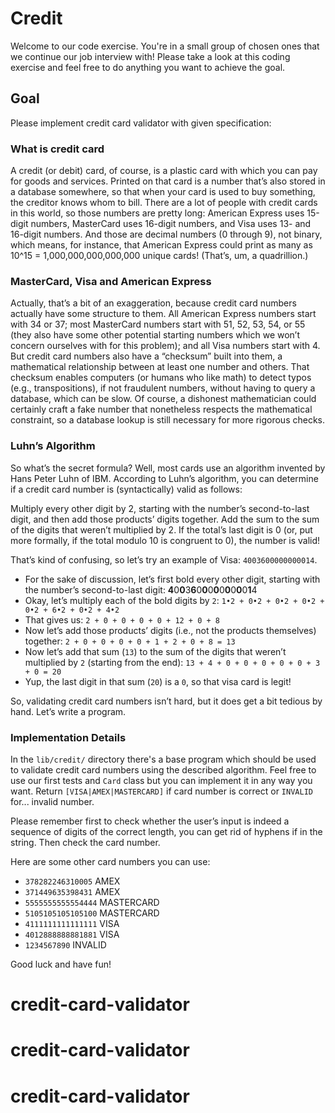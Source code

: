 # Credit

Welcome to our code exercise. You're in a small group of chosen ones that we continue our job interview with! Please take a look at this coding exercise and feel free to do anything you want to achieve the goal.

## Goal

Please implement credit card validator with given specification:

### What is credit card

A credit (or debit) card, of course, is a plastic card with which you can pay for goods and services. Printed on that card is a number that’s also stored in a database somewhere, so that when your card is used to buy something, the creditor knows whom to bill. There are a lot of people with credit cards in this world, so those numbers are pretty long: American Express uses 15-digit numbers, MasterCard uses 16-digit numbers, and Visa uses 13- and 16-digit numbers. And those are decimal numbers (0 through 9), not binary, which means, for instance, that American Express could print as many as 10^15 = 1,000,000,000,000,000 unique cards! (That’s, um, a quadrillion.)

### MasterCard, Visa and American Express

Actually, that’s a bit of an exaggeration, because credit card numbers actually have some structure to them. All American Express numbers start with 34 or 37; most MasterCard numbers start with 51, 52, 53, 54, or 55 (they also have some other potential starting numbers which we won’t concern ourselves with for this problem); and all Visa numbers start with 4. But credit card numbers also have a “checksum” built into them, a mathematical relationship between at least one number and others. That checksum enables computers (or humans who like math) to detect typos (e.g., transpositions), if not fraudulent numbers, without having to query a database, which can be slow. Of course, a dishonest mathematician could certainly craft a fake number that nonetheless respects the mathematical constraint, so a database lookup is still necessary for more rigorous checks.

### Luhn’s Algorithm

So what’s the secret formula? Well, most cards use an algorithm invented by Hans Peter Luhn of IBM. According to Luhn’s algorithm, you can determine if a credit card number is (syntactically) valid as follows:

Multiply every other digit by 2, starting with the number’s second-to-last digit, and then add those products’ digits together.
Add the sum to the sum of the digits that weren’t multiplied by 2.
If the total’s last digit is 0 (or, put more formally, if the total modulo 10 is congruent to 0), the number is valid!

That’s kind of confusing, so let’s try an example of Visa: `4003600000000014`.
- For the sake of discussion, let’s first bold every other digit, starting with the number’s second-to-last digit:
**4**0**0**3**6**0**0**0**0**0**0**0**0**0**1**4
- Okay, let’s multiply each of the bold digits by `2`:
`1•2 + 0•2 + 0•2 + 0•2 + 0•2 + 6•2 + 0•2 + 4•2`
- That gives us:
`2 + 0 + 0 + 0 + 0 + 12 + 0 + 8`
- Now let’s add those products’ digits (i.e., not the products themselves) together:
`2 + 0 + 0 + 0 + 0 + 1 + 2 + 0 + 8 = 13`
- Now let’s add that sum (`13`) to the sum of the digits that weren’t multiplied by `2` (starting from the end):
`13 + 4 + 0 + 0 + 0 + 0 + 0 + 3 + 0 = 20`
- Yup, the last digit in that sum (`20`) is a `0`, so that visa card is legit!

So, validating credit card numbers isn’t hard, but it does get a bit tedious by hand. Let’s write a program.

### Implementation Details

In the `lib/credit/` directory there's a base program which should be used to validate credit card numbers using the described algorithm.
Feel free to use our first tests and `Card` class but you can implement it in any way you want.
Return `[VISA|AMEX|MASTERCARD]` if card number is correct or `INVALID` for... invalid number.

Please remember first to check whether the user’s input is indeed a sequence of digits of the correct length, you can get rid of hyphens if in the string.
Then check the card number.

Here are some other card numbers you can use:

- `378282246310005` AMEX
- `371449635398431` AMEX
- `5555555555554444` MASTERCARD
- `5105105105105100` MASTERCARD
- `4111111111111111` VISA
- `4012888888881881` VISA
- `1234567890` INVALID

Good luck and have fun!
# credit-card-validator
# credit-card-validator
# credit-card-validator
